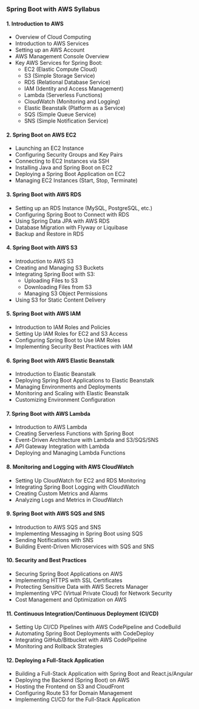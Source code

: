 ### **Spring Boot with AWS Syllabus**

#### **1. Introduction to AWS**
   - Overview of Cloud Computing
   - Introduction to AWS Services
   - Setting up an AWS Account
   - AWS Management Console Overview
   - Key AWS Services for Spring Boot:
     - EC2 (Elastic Compute Cloud)
     - S3 (Simple Storage Service)
     - RDS (Relational Database Service)
     - IAM (Identity and Access Management)
     - Lambda (Serverless Functions)
     - CloudWatch (Monitoring and Logging)
     - Elastic Beanstalk (Platform as a Service)
     - SQS (Simple Queue Service)
     - SNS (Simple Notification Service)

#### **2. Spring Boot on AWS EC2**
   - Launching an EC2 Instance
   - Configuring Security Groups and Key Pairs
   - Connecting to EC2 Instances via SSH
   - Installing Java and Spring Boot on EC2
   - Deploying a Spring Boot Application on EC2
   - Managing EC2 Instances (Start, Stop, Terminate)

#### **3. Spring Boot with AWS RDS**
   - Setting up an RDS Instance (MySQL, PostgreSQL, etc.)
   - Configuring Spring Boot to Connect with RDS
   - Using Spring Data JPA with AWS RDS
   - Database Migration with Flyway or Liquibase
   - Backup and Restore in RDS

#### **4. Spring Boot with AWS S3**
   - Introduction to AWS S3
   - Creating and Managing S3 Buckets
   - Integrating Spring Boot with S3:
     - Uploading Files to S3
     - Downloading Files from S3
     - Managing S3 Object Permissions
   - Using S3 for Static Content Delivery

#### **5. Spring Boot with AWS IAM**
   - Introduction to IAM Roles and Policies
   - Setting Up IAM Roles for EC2 and S3 Access
   - Configuring Spring Boot to Use IAM Roles
   - Implementing Security Best Practices with IAM

#### **6. Spring Boot with AWS Elastic Beanstalk**
   - Introduction to Elastic Beanstalk
   - Deploying Spring Boot Applications to Elastic Beanstalk
   - Managing Environments and Deployments
   - Monitoring and Scaling with Elastic Beanstalk
   - Customizing Environment Configuration

#### **7. Spring Boot with AWS Lambda**
   - Introduction to AWS Lambda
   - Creating Serverless Functions with Spring Boot
   - Event-Driven Architecture with Lambda and S3/SQS/SNS
   - API Gateway Integration with Lambda
   - Deploying and Managing Lambda Functions

#### **8. Monitoring and Logging with AWS CloudWatch**
   - Setting Up CloudWatch for EC2 and RDS Monitoring
   - Integrating Spring Boot Logging with CloudWatch
   - Creating Custom Metrics and Alarms
   - Analyzing Logs and Metrics in CloudWatch

#### **9. Spring Boot with AWS SQS and SNS**
   - Introduction to AWS SQS and SNS
   - Implementing Messaging in Spring Boot using SQS
   - Sending Notifications with SNS
   - Building Event-Driven Microservices with SQS and SNS

#### **10. Security and Best Practices**
   - Securing Spring Boot Applications on AWS
   - Implementing HTTPS with SSL Certificates
   - Protecting Sensitive Data with AWS Secrets Manager
   - Implementing VPC (Virtual Private Cloud) for Network Security
   - Cost Management and Optimization on AWS

#### **11. Continuous Integration/Continuous Deployment (CI/CD)**
   - Setting Up CI/CD Pipelines with AWS CodePipeline and CodeBuild
   - Automating Spring Boot Deployments with CodeDeploy
   - Integrating GitHub/Bitbucket with AWS CodePipeline
   - Monitoring and Rollback Strategies

#### **12. Deploying a Full-Stack Application**
   - Building a Full-Stack Application with Spring Boot and React.js/Angular
   - Deploying the Backend (Spring Boot) on AWS
   - Hosting the Frontend on S3 and CloudFront
   - Configuring Route 53 for Domain Management
   - Implementing CI/CD for the Full-Stack Application
